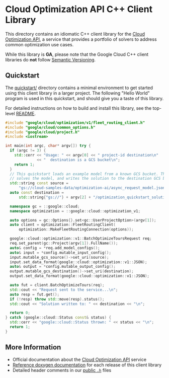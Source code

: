 # Cloud Optimization API C++ Client Library

This directory contains an idiomatic C++ client library for the
[Cloud Optimization API][cloud-service-root], a service that provides a
portfolio of solvers to address common optimization use cases.

While this library is **GA**, please note that the Google Cloud C++
client libraries do **not** follow [Semantic Versioning](https://semver.org/).

## Quickstart

The [quickstart/](quickstart/README.md) directory contains a minimal environment
to get started using this client library in a larger project. The following
"Hello World" program is used in this quickstart, and should give you a taste of
this library.

For detailed instructions on how to build and install this library, see the
top-level [README](/README.md#building-and-installing).

<!-- inject-quickstart-start -->

```cc
#include "google/cloud/optimization/v1/fleet_routing_client.h"
#include "google/cloud/common_options.h"
#include "google/cloud/project.h"
#include <iostream>

int main(int argc, char* argv[]) try {
  if (argc != 3) {
    std::cerr << "Usage: " << argv[0] << " project-id destination\n"
              << "  destination is a GCS bucket\n";
    return 1;
  }
  // This quickstart loads an example model from a known GCS bucket. The service
  // solves the model, and writes the solution to the destination GCS bucket.
  std::string const source =
      "gs://cloud-samples-data/optimization-ai/async_request_model.json";
  auto const destination =
      std::string{"gs://"} + argv[2] + "/optimization_quickstart_solution.json";

  namespace gc = ::google::cloud;
  namespace optimization = ::google::cloud::optimization_v1;

  auto options = gc::Options{}.set<gc::UserProjectOption>(argv[1]);
  auto client = optimization::FleetRoutingClient(
      optimization::MakeFleetRoutingConnection(options));

  google::cloud::optimization::v1::BatchOptimizeToursRequest req;
  req.set_parent(gc::Project(argv[1]).FullName());
  auto& config = *req.add_model_configs();
  auto& input = *config.mutable_input_config();
  input.mutable_gcs_source()->set_uri(source);
  input.set_data_format(google::cloud::optimization::v1::JSON);
  auto& output = *config.mutable_output_config();
  output.mutable_gcs_destination()->set_uri(destination);
  output.set_data_format(google::cloud::optimization::v1::JSON);

  auto fut = client.BatchOptimizeTours(req);
  std::cout << "Request sent to the service...\n";
  auto resp = fut.get();
  if (!resp) throw std::move(resp).status();
  std::cout << "Solution written to: " << destination << "\n";

  return 0;
} catch (google::cloud::Status const& status) {
  std::cerr << "google::cloud::Status thrown: " << status << "\n";
  return 1;
}
```

<!-- inject-quickstart-end -->

## More Information

- Official documentation about the [Cloud Optimization API][cloud-service-docs] service
- [Reference doxygen documentation][doxygen-link] for each release of this
  client library
- Detailed header comments in our [public `.h`][source-link] files

[cloud-service-docs]: https://cloud.google.com/optimization/docs
[cloud-service-root]: https://cloud.google.com/optimization
[doxygen-link]: https://googleapis.dev/cpp/google-cloud-optimization/latest/
[source-link]: https://github.com/googleapis/google-cloud-cpp/tree/main/google/cloud/optimization
